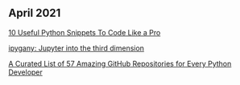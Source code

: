 ## April 2021

[10 Useful Python Snippets To Code Like a Pro](https://betterprogramming.pub/10-useful-python-snippets-to-code-like-a-pro-e3d9a34e6145)

[ipygany: Jupyter into the third dimension](https://blog.jupyter.org/ipygany-jupyter-into-the-third-dimension-29a97597fc33)


[A Curated List of 57 Amazing GitHub Repositories for Every Python Developer](https://betterprogramming.pub/a-curated-list-of-57-amazing-github-repositories-for-every-python-developer-67dc2cd8d0bc)

